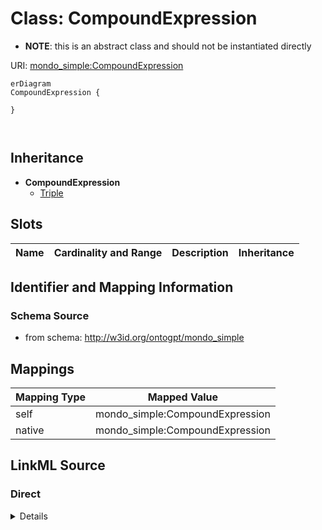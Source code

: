 

# Class: CompoundExpression


* __NOTE__: this is an abstract class and should not be instantiated directly


URI: [mondo_simple:CompoundExpression](http://w3id.org/ontogpt/emapa_simpleCompoundExpression)



```mermaid
erDiagram
CompoundExpression {

}



```




## Inheritance
* **CompoundExpression**
    * [Triple](Triple.md)



## Slots

| Name | Cardinality and Range | Description | Inheritance |
| ---  | --- | --- | --- |









## Identifier and Mapping Information







### Schema Source


* from schema: http://w3id.org/ontogpt/mondo_simple





## Mappings

| Mapping Type | Mapped Value |
| ---  | ---  |
| self | mondo_simple:CompoundExpression |
| native | mondo_simple:CompoundExpression |





## LinkML Source

<!-- TODO: investigate https://stackoverflow.com/questions/37606292/how-to-create-tabbed-code-blocks-in-mkdocs-or-sphinx -->

### Direct

<details>
```yaml
name: CompoundExpression
from_schema: http://w3id.org/ontogpt/mondo_simple
abstract: true

```
</details>

### Induced

<details>
```yaml
name: CompoundExpression
from_schema: http://w3id.org/ontogpt/mondo_simple
abstract: true

```
</details>